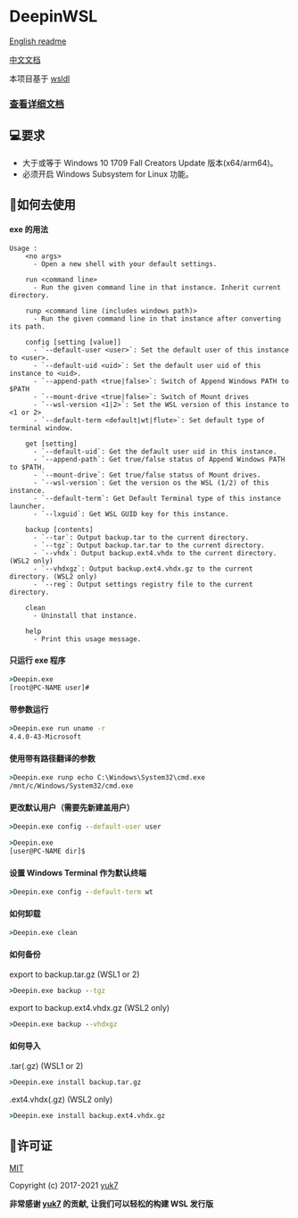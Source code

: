 # DeepinWSL

[English readme](./README.md)

[中文文档](./README_zh.md)

本项目基于 [wsldl](https://github.com/yuk7/wsldl)

### [查看详细文档](https://git.io/wsldl-doc)

## 💻要求
* 大于或等于 Windows 10 1709 Fall Creators Update 版本(x64/arm64)。
* 必须开启 Windows Subsystem for Linux 功能。

## 📝如何去使用
#### exe 的用法
```
Usage :
    <no args>
      - Open a new shell with your default settings.

    run <command line>
      - Run the given command line in that instance. Inherit current directory.

    runp <command line (includes windows path)>
      - Run the given command line in that instance after converting its path.

    config [setting [value]]
      - `--default-user <user>`: Set the default user of this instance to <user>.
      - `--default-uid <uid>`: Set the default user uid of this instance to <uid>.
      - `--append-path <true|false>`: Switch of Append Windows PATH to $PATH
      - `--mount-drive <true|false>`: Switch of Mount drives
      - `--wsl-version <1|2>`: Set the WSL version of this instance to <1 or 2>
      - `--default-term <default|wt|flute>`: Set default type of terminal window.

    get [setting]
      - `--default-uid`: Get the default user uid in this instance.
      - `--append-path`: Get true/false status of Append Windows PATH to $PATH.
      - `--mount-drive`: Get true/false status of Mount drives.
      - `--wsl-version`: Get the version os the WSL (1/2) of this instance.
      - `--default-term`: Get Default Terminal type of this instance launcher.
      - `--lxguid`: Get WSL GUID key for this instance.

    backup [contents]
      - `--tar`: Output backup.tar to the current directory.
      - `--tgz`: Output backup.tar.tar to the current directory.
      - `--vhdx`: Output backup.ext4.vhdx to the current directory. (WSL2 only)
      - `--vhdxgz`: Output backup.ext4.vhdx.gz to the current directory. (WSL2 only)
      - `--reg`: Output settings registry file to the current directory.

    clean
      - Uninstall that instance.

    help
      - Print this usage message.
```

#### 只运行 exe 程序
```cmd
>Deepin.exe
[root@PC-NAME user]#
```

#### 带参数运行
```cmd
>Deepin.exe run uname -r
4.4.0-43-Microsoft
```

#### 使用带有路径翻译的参数
```cmd
>Deepin.exe runp echo C:\Windows\System32\cmd.exe
/mnt/c/Windows/System32/cmd.exe
```

#### 更改默认用户（需要先新建盖用户）
```cmd
>Deepin.exe config --default-user user

>Deepin.exe
[user@PC-NAME dir]$
```

#### 设置 Windows Terminal 作为默认终端
```cmd
>Deepin.exe config --default-term wt
```

#### 如何卸载
```cmd
>Deepin.exe clean

```

#### 如何备份
export to backup.tar.gz (WSL1 or 2)
```cmd
>Deepin.exe backup --tgz
```
export to backup.ext4.vhdx.gz  (WSL2 only)
```cmd
>Deepin.exe backup --vhdxgz
```

#### 如何导入
.tar(.gz)  (WSL1 or 2)
```cmd
>Deepin.exe install backup.tar.gz
```
.ext4.vhdx(.gz)  (WSL2 only)
```cmd
>Deepin.exe install backup.ext4.vhdx.gz
```

## 📄许可证
[MIT](LICENSES.md)

Copyright (c) 2017-2021 [yuk7](https://github.com/yuk7)

**非常感谢 [yuk7](https://github.com/yuk7/) 的贡献, 让我们可以轻松的构建 WSL 发行版**
